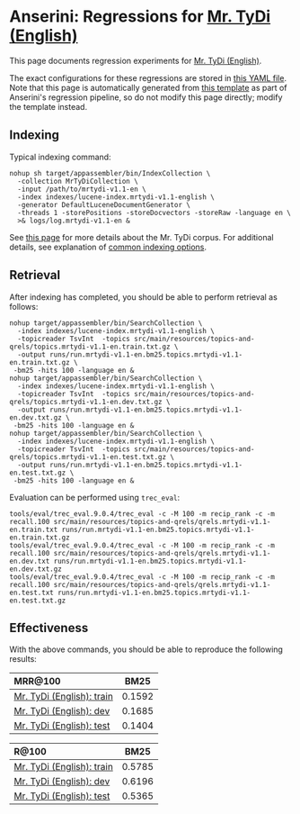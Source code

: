 # Anserini: Regressions for [Mr. TyDi (English)](https://github.com/castorini/mr.tydi)

This page documents regression experiments for [Mr. TyDi (English)](https://github.com/castorini/mr.tydi).

The exact configurations for these regressions are stored in [this YAML file](../src/main/resources/regression/mrtydi-v1.1-en.yaml).
Note that this page is automatically generated from [this template](../src/main/resources/docgen/templates/mrtydi-v1.1-en.template) as part of Anserini's regression pipeline, so do not modify this page directly; modify the template instead.

## Indexing

Typical indexing command:

```
nohup sh target/appassembler/bin/IndexCollection \
  -collection MrTyDiCollection \
  -input /path/to/mrtydi-v1.1-en \
  -index indexes/lucene-index.mrtydi-v1.1-english \
  -generator DefaultLuceneDocumentGenerator \
  -threads 1 -storePositions -storeDocvectors -storeRaw -language en \
  >& logs/log.mrtydi-v1.1-en &
```

See [this page](https://github.com/castorini/mr.tydi) for more details about the Mr. TyDi corpus.
For additional details, see explanation of [common indexing options](common-indexing-options.md).

## Retrieval

After indexing has completed, you should be able to perform retrieval as follows:

```
nohup target/appassembler/bin/SearchCollection \
  -index indexes/lucene-index.mrtydi-v1.1-english \
  -topicreader TsvInt  -topics src/main/resources/topics-and-qrels/topics.mrtydi-v1.1-en.train.txt.gz \
  -output runs/run.mrtydi-v1.1-en.bm25.topics.mrtydi-v1.1-en.train.txt.gz \
 -bm25 -hits 100 -language en &
nohup target/appassembler/bin/SearchCollection \
  -index indexes/lucene-index.mrtydi-v1.1-english \
  -topicreader TsvInt  -topics src/main/resources/topics-and-qrels/topics.mrtydi-v1.1-en.dev.txt.gz \
  -output runs/run.mrtydi-v1.1-en.bm25.topics.mrtydi-v1.1-en.dev.txt.gz \
 -bm25 -hits 100 -language en &
nohup target/appassembler/bin/SearchCollection \
  -index indexes/lucene-index.mrtydi-v1.1-english \
  -topicreader TsvInt  -topics src/main/resources/topics-and-qrels/topics.mrtydi-v1.1-en.test.txt.gz \
  -output runs/run.mrtydi-v1.1-en.bm25.topics.mrtydi-v1.1-en.test.txt.gz \
 -bm25 -hits 100 -language en &
```

Evaluation can be performed using `trec_eval`:

```
tools/eval/trec_eval.9.0.4/trec_eval -c -M 100 -m recip_rank -c -m recall.100 src/main/resources/topics-and-qrels/qrels.mrtydi-v1.1-en.train.txt runs/run.mrtydi-v1.1-en.bm25.topics.mrtydi-v1.1-en.train.txt.gz
tools/eval/trec_eval.9.0.4/trec_eval -c -M 100 -m recip_rank -c -m recall.100 src/main/resources/topics-and-qrels/qrels.mrtydi-v1.1-en.dev.txt runs/run.mrtydi-v1.1-en.bm25.topics.mrtydi-v1.1-en.dev.txt.gz
tools/eval/trec_eval.9.0.4/trec_eval -c -M 100 -m recip_rank -c -m recall.100 src/main/resources/topics-and-qrels/qrels.mrtydi-v1.1-en.test.txt runs/run.mrtydi-v1.1-en.bm25.topics.mrtydi-v1.1-en.test.txt.gz
```

## Effectiveness

With the above commands, you should be able to reproduce the following results:

MRR@100                                 | BM25      |
:---------------------------------------|-----------|
[Mr. TyDi (English): train](https://github.com/castorini/mr.tydi)| 0.1592    |
[Mr. TyDi (English): dev](https://github.com/castorini/mr.tydi)| 0.1685    |
[Mr. TyDi (English): test](https://github.com/castorini/mr.tydi)| 0.1404    |


R@100                                   | BM25      |
:---------------------------------------|-----------|
[Mr. TyDi (English): train](https://github.com/castorini/mr.tydi)| 0.5785    |
[Mr. TyDi (English): dev](https://github.com/castorini/mr.tydi)| 0.6196    |
[Mr. TyDi (English): test](https://github.com/castorini/mr.tydi)| 0.5365    |
